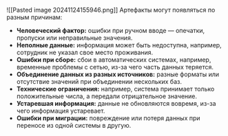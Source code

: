 ![[Pasted image 20241124155946.png]]
Артефакты могут появляться по разным причинам:
- **Человеческий фактор:** ошибки при ручном вводе — опечатки, пропуски или неправильные значения.
- **Неполные данные:** информация может быть недоступна, например, сотрудник не указал свое место проживания.
- **Ошибки при сборе:** сбои в автоматических системах, например, временные проблемы с сетью, из-за чего часть данных теряется.
- **Объединение данных из разных источников:** разные форматы или отсутствие значений при объединении нескольких баз.
- **Технические ограничения:** например, система принимает только положительные числа, а передали отрицательное значение.
- **Устаревшая информация:** данные не обновляются вовремя, из-за чего информация устаревает.
- **Ошибки при миграции:** повреждение или потеря данных при переносе из одной системы в другую.

